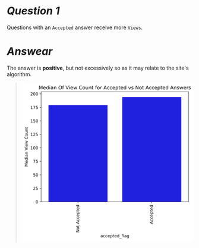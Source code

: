 # *Question  1*

Questions with an `Accepted` answer receive more `Views`.

# *Answear*

The answer is ****positive****, but not excessively so as it may relate to the site's algorithm.

>![Answear](./Result%20question%201.png)
